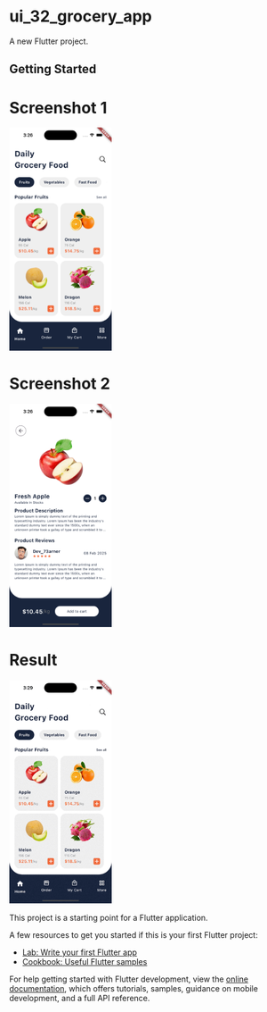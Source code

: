 # ui_32_grocery_app

A new Flutter project.

## Getting Started


# Screenshot 1
<img src="https://github.com/Mirzaazmath/flutter_60_ui_challange/blob/main/ui_32_grocery_app/assets/output/Screenshot1.png" height="400">

# Screenshot 2
<img src="https://github.com/Mirzaazmath/flutter_60_ui_challange/blob/main/ui_32_grocery_app/assets/output/Screenshot2.png" height="400">

# Result
<img src="https://github.com/Mirzaazmath/flutter_60_ui_challange/blob/main/ui_32_grocery_app/assets/output/result.gif" height="400">

This project is a starting point for a Flutter application.


A few resources to get you started if this is your first Flutter project:

- [Lab: Write your first Flutter app](https://docs.flutter.dev/get-started/codelab)
- [Cookbook: Useful Flutter samples](https://docs.flutter.dev/cookbook)

For help getting started with Flutter development, view the
[online documentation](https://docs.flutter.dev/), which offers tutorials,
samples, guidance on mobile development, and a full API reference.
